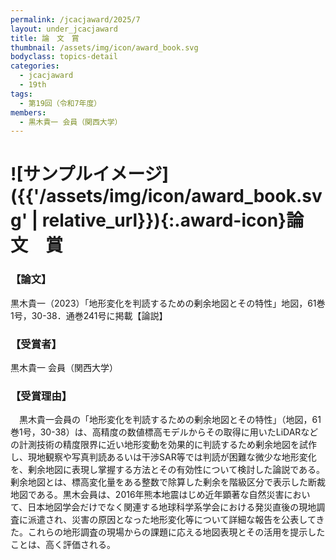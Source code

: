 ```yaml
---
permalink: /jcacjaward/2025/7
layout: under_jcacjaward
title: 論　文　賞
thumbnail: /assets/img/icon/award_book.svg
bodyclass: topics-detail
categories:
  - jcacjaward
  - 19th
tags:
  - 第19回（令和7年度）
members:
  - 黒木貴一 会員（関西大学）
---
```


# ![サンプルイメージ]({{'/assets/img/icon/award_book.svg' | relative_url}}){:.award-icon}論　文　賞

### 【論文】

黒木貴一（2023）「地形変化を判読するための剰余地図とその特性」地図，61巻1号，30-38．通巻241号に掲載【論説】

### 【受賞者】

黒木貴一 会員（関西大学）

### 【受賞理由】

　黒木貴一会員の「地形変化を判読するための剰余地図とその特性」（地図，61巻1号，30-38）は、高精度の数値標高モデルからその取得に用いたLiDARなどの計測技術の精度限界に近い地形変動を効果的に判読するため剰余地図を試作し、現地観察や写真判読あるいは干渉SAR等では判読が困難な微少な地形変化を、剰余地図に表現し掌握する方法とその有効性について検討した論説である。剰余地図とは、標高変化量をある整数で除算した剰余を階級区分で表示した断裁地図である。黒木会員は、2016年熊本地震はじめ近年顕著な自然災害において、日本地図学会だけでなく関連する地球科学系学会における発災直後の現地調査に派遣され、災害の原因となった地形変化等について詳細な報告を公表してきた。これらの地形調査の現場からの課題に応える地図表現とその活用を提示したことは、高く評価される。

